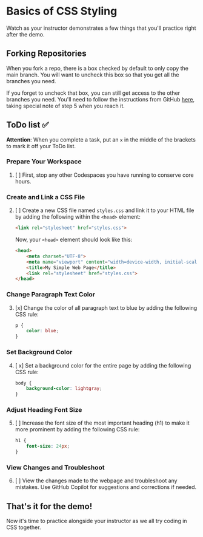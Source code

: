 # Basics of CSS Styling
Watch as your instructor demonstrates a few things that you'll practice right after the demo.

## Forking Repositories
When you fork a repo, there is a box checked by default to only copy the main branch. You will want to uncheck this box so that you get all the branches you need. 

If you forget to uncheck that box, you can still get access to the other branches you need. You'll need to follow the instructions from GitHub [here](https://docs.github.com/en/pull-requests/collaborating-with-pull-requests/proposing-changes-to-your-work-with-pull-requests/creating-and-deleting-branches-within-your-repository#creating-a-branch), taking special note of step 5 when you reach it.

## ToDo list ✅
**Attention**: When you complete a task, put an `x` in the middle of the brackets to mark it off your ToDo list.

### Prepare Your Workspace

1. [ ] First, stop any other Codespaces you have running to conserve core hours.

### Create and Link a CSS File

2. [ ] Create a new CSS file named `styles.css` and link it to your HTML file by adding the following within the `<head>` element:

    ```html
    <link rel="stylesheet" href="styles.css">
    ```

    Now, your `<head>` element should look like this:

    ```html
    <head>
        <meta charset="UTF-8">
        <meta name="viewport" content="width=device-width, initial-scale=1.0">
        <title>My Simple Web Page</title>
        <link rel="stylesheet" href="styles.css">
    </head>
    ```

### Change Paragraph Text Color

3. [x] Change the color of all paragraph text to blue by adding the following CSS rule:

    ```css
    p {
        color: blue;
    }
    ```

### Set Background Color

4. [ x] Set a background color for the entire page by adding the following CSS rule:

    ```css
    body {
        background-color: lightgray;
    }
    ```

### Adjust Heading Font Size

5. [ ] Increase the font size of the most important heading (h1) to make it more prominent by adding the following CSS rule:

    ```css
    h1 {
        font-size: 24px;
    }
    ```

### View Changes and Troubleshoot

6. [ ] View the changes made to the webpage and troubleshoot any mistakes. Use GitHub Copilot for suggestions and corrections if needed.

## That's it for the demo!
Now it's time to practice alongside your instructor as we all try coding in CSS together.

